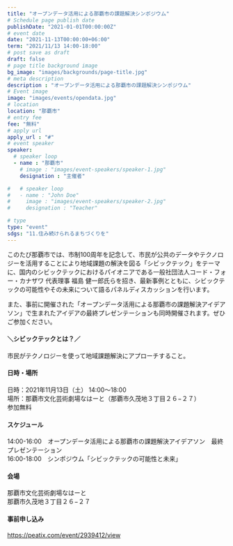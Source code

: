 ```yaml
---
title: "オープンデータ活用による那覇市の課題解決シンポジウム"
# Schedule page publish date
publishDate: "2021-01-01T00:00:00Z"
# event date
date: "2021-11-13T00:00:00+06:00"
term: "2021/11/13 14:00-18:00"
# post save as draft
draft: false
# page title background image
bg_image: "images/backgrounds/page-title.jpg"
# meta description
description : "オープンデータ活用による那覇市の課題解決シンポジウム"
# Event image
image: "images/events/opendata.jpg"
# location
location: "那覇市"
# entry fee
fee: "無料"
# apply url
apply_url : "#"
# event speaker
speaker:
  # speaker loop
  - name : "那覇市"
    # image : "images/event-speakers/speaker-1.jpg"
    designation : "主催者"

#   # speaker loop
#   - name : "John Doe"
#     image : "images/event-speakers/speaker-2.jpg"
#     designation : "Teacher"

# type
type: "event"
sdgs: "11.住み続けられるまちづくりを"
---
```


このたび那覇市では、市制100周年を記念して、市民が公共のデータやテクノロジーを活用することにより地域課題の解決を図る「シビックテック」をテーマに、国内のシビックテックにおけるパイオニアである一般社団法人コード・フォー・カナザワ 代表理事 福島 健一郎氏らを招き、最新事例とともに、シビックテックの可能性やその未来について語るパネルディスカッションを行います。  
  
また、事前に開催された「オープンデータ活用による那覇市の課題解決アイデアソン」で生まれたアイデアの最終プレゼンテーションも同時開催されます。ぜひご参加ください。  
  
#### ＼シビックテックとは？／
市民がテクノロジーを使って地域課題解決にアプローチすること。  
  
#### 日時・場所
日時：2021年11月13日（土） 14:00〜18:00  
場所：那覇市文化芸術劇場なはーと（那覇市久茂地３丁目２６−２７）  
参加無料  
  
#### スケジュール
14:00-16:00　オープンデータ活用による那覇市の課題解決アイデアソン　最終プレゼンテーション  
16:00-18:00　シンポジウム「シビックテックの可能性と未来」  
  
#### 会場
那覇市文化芸術劇場なはーと  
那覇市久茂地３丁目２６−２７  
  
#### 事前申し込み
https://peatix.com/event/2939412/view  